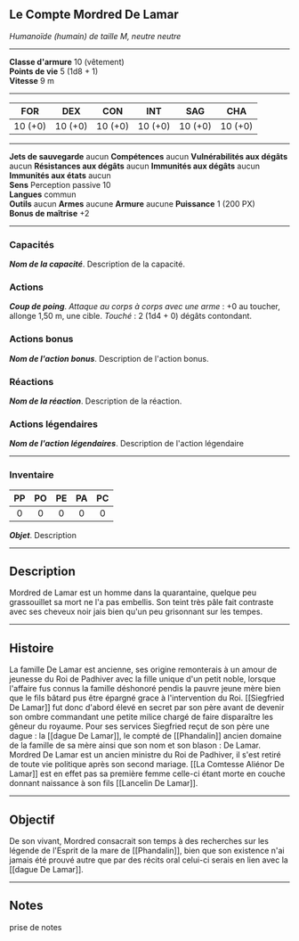 ## Le Compte Mordred De Lamar
*Humanoïde (humain) de taille M, neutre neutre*
___
**Classe d'armure** 10 (vêtement)  
**Points de vie** 5 (1d8 + 1)  
**Vitesse** 9 m  
___

| FOR | DEX | CON | INT | SAG | CHA |
| --- | --- | --- | --- | --- | --- |
| 10 (+0) | 10 (+0) | 10 (+0) | 10 (+0) | 10 (+0) | 10 (+0) |
___
**Jets de sauvegarde** aucun
**Compétences** aucun
**Vulnérabilités aux dégâts** aucun
**Résistances aux dégâts** aucun
**Immunités aux dégâts** aucun
**Immunités aux états** aucun  
**Sens**  Perception passive 10  
**Langues** commun  
**Outils** aucun
**Armes** aucune
**Armure** aucune
**Puissance** 1 (200 PX)     **Bonus de maîtrise** +2  
___
### Capacités
***Nom de la capacité***. Description de la capacité.  

### Actions
***Coup de poing***. *Attaque au corps à corps avec une arme* : +0 au toucher, allonge 1,50 m, une cible. *Touché* : 2 (1d4 + 0) dégâts contondant.  

### Actions bonus
***Nom de l'action bonus***. Description de l'action bonus.  

### Réactions
***Nom de la réaction***. Description de la réaction.  

### Actions légendaires
***Nom de l'action légendaires***. Description de l'action légendaire  
___
### Inventaire
| PP  | PO  | PE  | PA  | PC  |
| :-: | :-: | :-: | :-: | :-: |
|  0  |  0  |  0  |  0  |  0  |
***Objet***. Description
___
## Description
Mordred de Lamar est un homme dans la quarantaine, quelque peu grassouillet sa mort ne l'a pas embellis. Son teint très pâle fait contraste avec ses cheveux noir jais bien qu'un peu grisonnant sur les tempes. 
___
## Histoire
La famille De Lamar est ancienne, ses origine remonterais à un amour de jeunesse du Roi de Padhiver avec la fille unique d'un petit noble, lorsque l'affaire fus connus la famille déshonoré pendis la pauvre jeune mère bien que le fils bâtard pus être épargné grace à l'intervention du Roi. [[Siegfried De Lamar]] fut donc d'abord élevé en secret par son père avant de devenir son ombre commandant une petite milice chargé de faire disparaître les gêneur du royaume. Pour ses services Siegfried reçut de son père  une dague : la [[dague De Lamar]], le compté de [[Phandalin]] ancien domaine de la famille de sa mère ainsi que son nom et son blason : De Lamar.
Mordred De Lamar est un ancien ministre du Roi de Padhiver, il s'est retiré de toute vie politique après son second mariage. [[La Comtesse Aliénor De Lamar]] est en effet pas sa première femme celle-ci étant morte en couche donnant naissance à son fils [[Lancelin De Lamar]].
___
## Objectif
De son vivant, Mordred consacrait son temps à des recherches sur les légende de l'Esprit de la mare de [[Phandalin]], bien que son existence n'ai jamais été prouvé autre que par des récits oral celui-ci serais en lien avec la [[dague De Lamar]].
___
## Notes
prise de notes
